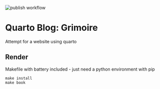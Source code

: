 ![publish workflow](https://github.com/mazzma12/grimoire/actions/workflows/publish.yml/badge.svg)
# Quarto Blog: Grimoire

Attempt for a website using quarto

## Render

Makefile with battery included - just need a python environment with pip

```
make install
make book
```
